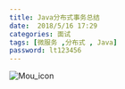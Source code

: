 ```yaml
---
title: Java分布式事务总结
date:  2018/5/16 17:29
categories: 面试
tags: [微服务 ,分布式 , Java]
password: lt123456
---
```

<!-- 展示图片 -->
![Mou_icon](http://justyy.com/wp-content/uploads/2016/01/markdown-syntax-language.png)

